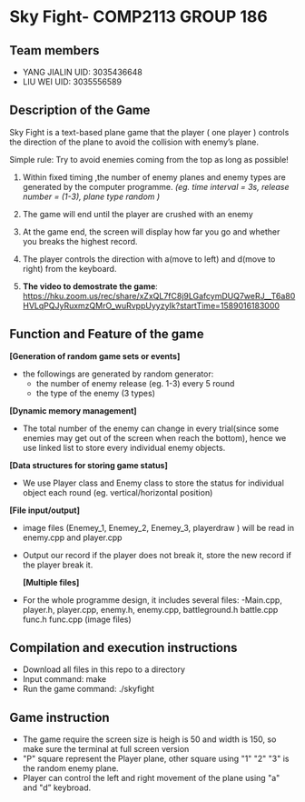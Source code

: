 # Sky Fight- COMP2113 GROUP 186
## Team members
- YANG JIALIN UID: 3035436648
- LIU WEI     UID: 3035556589
## Description of the Game
Sky Fight is a text-based plane game that the player ( one player ) controls the direction of the plane to avoid the collision with enemy’s plane.

Simple rule: 
Try to avoid enemies coming from the top as long as possible!

1. Within fixed timing ,the number of enemy planes and enemy types are generated by the computer programme. 
  *(eg. time interval = 3s, release number = (1-3), plane type random )*

2. The game will end until the player are crushed with an enemy

3. At the game end, the screen will display how far you go and whether you breaks the highest record.
 
4. The player controls the direction with a(move to left) and d(move to right) from the keyboard.

5. **The video to demostrate the game**: https://hku.zoom.us/rec/share/xZxQL7fC8j9LGafcymDUQ7weRJ__T6a80HVLqPQJyRuxmzQMrO_wuRvppUyyzyIk?startTime=1589016183000


## Function and Feature of the game
 
  **[Generation of random game sets or events]**
   - the followings are generated by random generator: 
      - the number of enemy release (eg. 1-3) every 5 round
      - the type of the enemy (3 types)
      
  **[Dynamic memory management]**
   - The total number of the enemy can change in every trial(since some enemies may get out of the screen when reach the bottom), hence we use linked list to store every individual enemy objects.
 
  **[Data structures for storing game status]**
   - We use Player class and Enemy class to store the status for individual object each round (eg. vertical/horizontal position)
  
  **[File input/output]**
- image files (Enemey_1, Enemey_2, Enemey_3, playerdraw ) will be read in enemy.cpp and player.cpp
- Output our record if the player does not break it, store the new record if the player break it.

  **[Multiple files]**
- For the whole programme design, it includes several files:
    -Main.cpp, player.h, player.cpp, enemy.h, enemy.cpp, battleground.h battle.cpp func.h func.cpp (image files)
    
    
    
## Compilation and execution instructions
 - Download all files in this repo to a directory
 - Input command: make 
 - Run the game command: ./skyfight 
 
 
## Game instruction
 - The game require the screen size is heigh is 50 and width is 150, so make sure the terminal at full screen version
 - "P" square represent the Player plane, other square using "1" "2" "3" is the random enemy plane.
 - Player can control the left and right movement of the plane using "a" and "d” keybroad.

